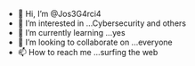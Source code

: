 - 👋 Hi, I’m @Jos3G4rci4
- 👀 I’m interested in ...Cybersecurity and others
- 🌱 I’m currently learning ...yes
- 💞️ I’m looking to collaborate on ...everyone
- 📫 How to reach me ...surfing the web

<!---
Jos3G4rci4/Jos3G4rci4 is a ✨ special ✨ repository because its `README.md` (this file) appears on your GitHub profile.
You can click the Preview link to take a look at your changes.
--->
